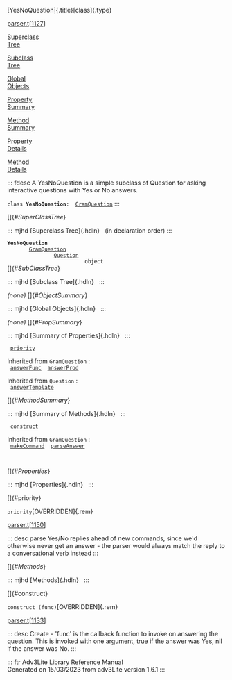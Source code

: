 [YesNoQuestion]{.title}[class]{.type}

[parser.t](../file/parser.t.html)\[[1127](../source/parser.t.html#1127)\]

[Superclass\
Tree](#_SuperClassTree_)

[Subclass\
Tree](#_SubClassTree_)

[Global\
Objects](#_ObjectSummary_)

[Property\
Summary](#_PropSummary_)

[Method\
Summary](#_MethodSummary_)

[Property\
Details](#_Properties_)

[Method\
Details](#_Methods_)

::: fdesc
A YesNoQuestion is a simple subclass of Question for asking interactive
questions with Yes or No answers.

`class `**`YesNoQuestion`**` :   `[`GramQuestion`](../object/GramQuestion.html)
:::

[]{#_SuperClassTree_}

::: mjhd
[Superclass Tree]{.hdln}   (in declaration order)
:::

**`YesNoQuestion`**\
`         `[`GramQuestion`](../object/GramQuestion.html)\
`                 `[`Question`](../object/Question.html)\
`                         object`\
[]{#_SubClassTree_}

::: mjhd
[Subclass Tree]{.hdln}  
:::

*(none)* []{#_ObjectSummary_}

::: mjhd
[Global Objects]{.hdln}  
:::

*(none)* []{#_PropSummary_}

::: mjhd
[Summary of Properties]{.hdln}  
:::

` `[`priority`](#priority)`  `

Inherited from `GramQuestion` :\
` `[`answerFunc`](../object/GramQuestion.html#answerFunc)`  `[`answerProd`](../object/GramQuestion.html#answerProd)`  `

Inherited from `Question` :\
` `[`answerTemplate`](../object/Question.html#answerTemplate)`  `

[]{#_MethodSummary_}

::: mjhd
[Summary of Methods]{.hdln}  
:::

` `[`construct`](#construct)`  `

Inherited from `GramQuestion` :\
` `[`makeCommand`](../object/GramQuestion.html#makeCommand)`  `[`parseAnswer`](../object/GramQuestion.html#parseAnswer)`  `

` `

[]{#_Properties_}

::: mjhd
[Properties]{.hdln}  
:::

[]{#priority}

`priority`[OVERRIDDEN]{.rem}

[parser.t](../file/parser.t.html)\[[1150](../source/parser.t.html#1150)\]

::: desc
parse Yes/No replies ahead of new commands, since we\'d otherwise never
get an answer - the parser would always match the reply to a
conversational verb instead
:::

[]{#_Methods_}

::: mjhd
[Methods]{.hdln}  
:::

[]{#construct}

`construct (func)`[OVERRIDDEN]{.rem}

[parser.t](../file/parser.t.html)\[[1133](../source/parser.t.html#1133)\]

::: desc
Create - \'func\' is the callback function to invoke on answering the
question. This is invoked with one argument, true if the answer was Yes,
nil if the answer was No.
:::

::: ftr
Adv3Lite Library Reference Manual\
Generated on 15/03/2023 from adv3Lite version 1.6.1
:::
